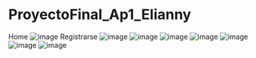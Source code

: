 # ProyectoFinal_Ap1_Elianny
Home
![image](https://user-images.githubusercontent.com/104779804/182517161-9b9666d6-f380-4bdf-9042-5356f8ba1d55.png)
Registrarse
![image](https://user-images.githubusercontent.com/104779804/182517413-c09597e2-a8a0-42c7-9b7a-9bb7dd79df43.png)
![image](https://user-images.githubusercontent.com/104779804/182517679-77e5aa85-e078-4dd9-a89e-06e2047be266.png)
![image](https://user-images.githubusercontent.com/104779804/182517956-f985b1c6-6614-463f-83c8-7b6b9eaaf460.png)
![image](https://user-images.githubusercontent.com/104779804/182518127-428a18c0-b869-4b7b-a434-d118c51cd15e.png)
![image](https://user-images.githubusercontent.com/104779804/182518206-90e2c8ce-82f9-4deb-a415-f158d784da08.png)
![image](https://user-images.githubusercontent.com/104779804/182518262-9d8cad78-f853-443a-a6da-248213470e30.png)
![image](https://user-images.githubusercontent.com/104779804/182518342-0054d566-127e-4c0e-8834-216d2bf8c7c9.png)
